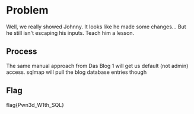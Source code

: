 # Problem
Well, we really showed Johnny. It looks like he made some changes... But he still isn't escaping his inputs. Teach him a lesson.

## Process
The same manual approach from Das Blog 1 will get us default (not admin) access.
sqlmap will pull the blog database entries though

## Flag
flag{Pwn3d_W1th_SQL}
